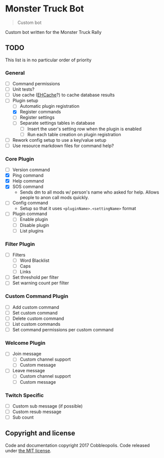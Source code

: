 # Monster Truck Bot
> Custom bot

Custom bot written for the Monster Truck Rally

## TODO
This list is in no particular order of priority

### General

- [ ] Command permissions
- [ ] Unit tests?
- [ ] Use cache ([EHCache](http://www.ehcache.org/)?) to cache database results
- [ ] Plugin setup
    - [ ] Automatic plugin registration
    - [x] Register commands
    - [ ] Register settings
    - [ ] Separate settings tables in database
        - [ ] Insert the user's setting row when the plugin is enabled
        - [ ] Run each table creation on plugin registration
- [ ] Rework config setup to use a key/value setup 
- [ ] Use resource markdown files for command help?

### Core Plugin

- [ ] Version command
- [x] Ping command
- [x] Help command
- [x] SOS command 
    - Sends dm to all mods w/ person's name who asked for help. Allows people to anon call mods quickly.
- [ ] Config command
    - Setup so that it uses `<pluginName>.<settingName>` format
- [ ] Plugin command
    - [ ] Enable plugin
    - [ ] Disable plugin
    - [ ] List plugins

### Filter Plugin 
 
- [ ] Filters
    - [ ] Word Blacklist
    - [ ] Caps
    - [ ] Links
- [ ] Set threshold per filter
- [ ] Set warning count per filter

### Custom Command Plugin

- [ ] Add custom command
- [ ] Set custom command
- [ ] Delete custom command
- [ ] List custom commands
- [ ] Set command permissions per custom command

### Welcome Plugin

- [ ] Join message
    - [ ] Custom channel support
    - [ ] Custom message
- [ ] Leave message
    - [ ] Custom channel support
    - [ ] Custom message

### Twitch Specific

- [ ] Custom sub message (if possible)
- [ ] Custom resub message
- [ ] Sub count

## Copyright and license

Code and documentation copyright 2017 Cobbleopolis. Code released under [the MIT license](https://github.com/Cobbleopolis/RandomHaus/blob/master/LICENSE).